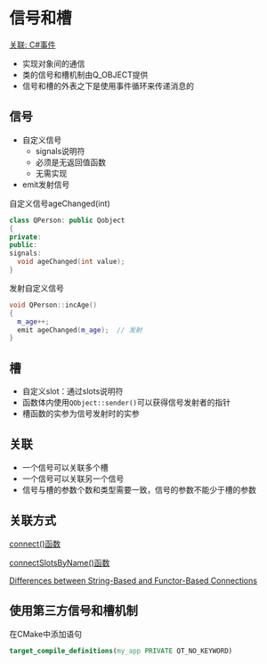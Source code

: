 # 信号和槽

[关联: C#事件](CSharp_Events.md)

- 实现对象间的通信
- 类的信号和槽机制由Q_OBJECT提供
- 信号和槽的外表之下是使用事件循环来传递消息的

## 信号

- 自定义信号
  - signals说明符
  - 必须是无返回值函数
  - 无需实现
- emit发射信号

自定义信号ageChanged(int)

```c++
class QPerson: public Qobject
{
private:
public:
signals:
  void ageChanged(int value);
}
```

发射自定义信号

```c++
void QPerson::incAge()
{
  m_age++;
  emit ageChanged(m_age);  // 发射
}
```

## 槽

- 自定义slot：通过slots说明符
- 函数体内使用`QObject::sender()`可以获得信号发射者的指针
- 槽函数的实参为信号发射时的实参

## 关联

- 一个信号可以关联多个槽
- 一个信号可以关联另一个信号
- 信号与槽的参数个数和类型需要一致，信号的参数不能少于槽的参数

## 关联方式

[connect()函数](Qt_Function_Connect.md)

[connectSlotsByName()函数](Qt_Function_ConnectSlotsByName.md)

[Differences between String-Based and Functor-Based Connections](Qt_Signal_Slot_Connect_Based.md)

## 使用第三方信号和槽机制

在CMake中添加语句

```cmake
target_compile_definitions(my_app PRIVATE QT_NO_KEYWORD)
```
